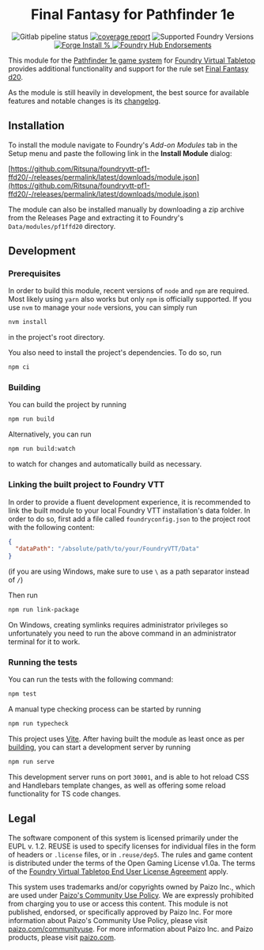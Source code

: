 <div align="center">
  <h1>Final Fantasy for Pathfinder 1e</h1>
  <img alt="Gitlab pipeline status" src="https://img.shields.io/gitlab/pipeline-status/Ritsuna/foundryvtt-pf1-ffd20?branch=master&label=Checks&logo=gitlab">
  <a href="https://github.com/Ritsuna/foundryvtt-pf1-ffd20/-/jobs"><img alt="coverage report" src="http://gitlab.com/Ritsuna/foundryvtt-pf1-ffd20/badges/master/coverage.svg" /></a>
  <img alt="Supported Foundry Versions" src="https://img.shields.io/endpoint?url=https://foundryshields.com/version?url=https://github.com/Ritsuna/foundryvtt-pf1-ffd20/-/releases/permalink/latest/downloads/module.json">
  <br />
  <a href="https://forge-vtt.com/bazaar#package=pf1ffd20">
    <img src="https://img.shields.io/badge/dynamic/json?label=Forge%20Installs&query=package.installs&suffix=%25&url=https%3A%2F%2Fforge-vtt.com%2Fapi%2Fbazaar%2Fpackage%2Fpf1ffd20&colorB=4aa94a" alt="Forge Install %" />
  </a>
  <a href="https://www.foundryvtt-hub.com/package/pf1ffd20/">
    <img src="https://img.shields.io/endpoint?logoColor=white&url=https%3A%2F%2Fwww.foundryvtt-hub.com%2Fwp-json%2Fhubapi%2Fv1%2Fpackage%2Fpf1ffd20%2Fshield%2Fendorsements" alt="Foundry Hub Endorsements" />
  </a>
</div>

This module for the [Pathfinder 1e game system](https://gitlab.com/Furyspark/foundryvtt-pathfinder1) for [Foundry Virtual Tabletop](http://foundryvtt.com/) provides additional functionality and support for the rule set [Final Fantasy d20](https://www.finalfantasyd20.com/).

As the module is still heavily in development, the best source for available features and notable changes is its [changelog](CHANGELOG.md).

## Installation

To install the module navigate to Foundry's _Add-on Modules_ tab in the Setup menu and paste the following link in the **Install Module** dialog:

[https://github.com/Ritsuna/foundryvtt-pf1-ffd20/-/releases/permalink/latest/downloads/module.json](https://github.com/Ritsuna/foundryvtt-pf1-ffd20/-/releases/permalink/latest/downloads/module.json)

The module can also be installed manually by downloading a zip archive from the Releases Page and extracting it to Foundry's `Data/modules/pf1ffd20` directory.

## Development

### Prerequisites

In order to build this module, recent versions of `node` and `npm` are required.
Most likely using `yarn` also works but only `npm` is officially supported.
If you use `nvm` to manage your `node` versions, you can simply run

```bash
nvm install
```

in the project's root directory.

You also need to install the project's dependencies. To do so, run

```bash
npm ci
```

### Building

You can build the project by running

```bash
npm run build
```

Alternatively, you can run

```bash
npm run build:watch
```

to watch for changes and automatically build as necessary.

### Linking the built project to Foundry VTT

In order to provide a fluent development experience, it is recommended to link
the built module to your local Foundry VTT installation's data folder. In
order to do so, first add a file called `foundryconfig.json` to the project root
with the following content:

```json
{
  "dataPath": "/absolute/path/to/your/FoundryVTT/Data"
}
```

(if you are using Windows, make sure to use `\` as a path separator instead of `/`)

Then run

```bash
npm run link-package
```

On Windows, creating symlinks requires administrator privileges so unfortunately
you need to run the above command in an administrator terminal for it to work.

### Running the tests

You can run the tests with the following command:

```bash
npm test
```

A manual type checking process can be started by running

```bash
npm run typecheck
```

This project uses [Vite](https://vitejs.dev/).
After having built the module as least once as per [building](#Building), you can start a development server by running

```bash
npm run serve
```

This development server runs on port `30001`, and is able to hot reload CSS and Handlebars template changes, as well as offering some reload functionality for TS code changes.

## Legal

The software component of this system is licensed primarily under the EUPL v. 1.2.
REUSE is used to specify licenses for individual files in the form of headers or `.license` files, or in `.reuse/dep5`.
The rules and game content is distributed under the terms of the Open Gaming License v1.0a.
The terms of the [Foundry Virtual Tabletop End User License Agreement](https://foundryvtt.com/article/license/) apply.

This system uses trademarks and/or copyrights owned by Paizo Inc., which are used under [Paizo's Community Use Policy](https://paizo.com/community/communityuse).
We are expressly prohibited from charging you to use or access this content.
This module is not published, endorsed, or specifically approved by Paizo Inc.
For more information about Paizo's Community Use Policy, please visit [paizo.com/communityuse](paizo.com/communityuse).
For more information about Paizo Inc. and Paizo products, please visit [paizo.com](paizo.com).
